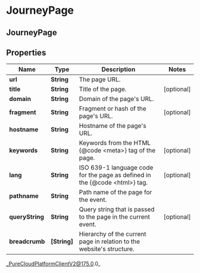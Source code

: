 # JourneyPage

## JourneyPage

## Properties

|Name | Type | Description | Notes|
|------------ | ------------- | ------------- | -------------|
| **url** | **String** | The page URL. | |
| **title** | **String** | Title of the page. | [optional] |
| **domain** | **String** | Domain of the page&#39;s URL. | |
| **fragment** | **String** | Fragment or hash of the page&#39;s URL. | [optional] |
| **hostname** | **String** | Hostname of the page&#39;s URL. | |
| **keywords** | **String** | Keywords from the HTML {@code &lt;meta&gt;} tag of the page. | [optional] |
| **lang** | **String** | ISO 639-1 language code for the page as defined in the {@code &lt;html&gt;} tag. | [optional] |
| **pathname** | **String** | Path name of the page for the event. | |
| **queryString** | **String** | Query string that is passed to the page in the current event. | [optional] |
| **breadcrumb** | **[String]** | Hierarchy of the current page in relation to the website&#39;s structure. | |



_PureCloudPlatformClientV2@175.0.0_

